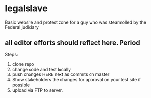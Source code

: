 # legalslave
Basic website and protest zone for a guy who was steamrolled by the Federal judiciary

## all editor efforts should reflect here. Period
Steps:
1) clone repo
2) change code and test locally
3) push changes HERE next as commits on master
4) Show stakeholders the changes for approval on your test site if possible.
5) upload via FTP to server.

